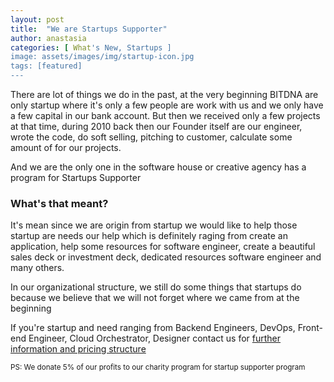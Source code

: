 ```yaml
---
layout: post
title:  "We are Startups Supporter"
author: anastasia
categories: [ What's New, Startups ]
image: assets/images/img/startup-icon.jpg
tags: [featured]
---
```

There are lot of things we do in the past, at the very beginning BITDNA are only startup where it's only a few people are work with us and we only have a few capital in our bank account. But then we received only a few projects at that time, during 2010 back then our Founder itself are our engineer, wrote the code, do soft selling, pitching to customer, calculate some amount of for our projects.

And we are the only one in the software house or creative agency has a program for Startups Supporter

<h3>What's that meant?</h3>

It's mean since we are origin from startup we would like to help those startup are needs our help which is definitely raging from create an application, help some resources for software engineer, create a beautiful sales deck or investment deck, dedicated resources software engineer and many others.

In our organizational structure, we still do some things that startups do because we believe that we will not forget where we came from at the beginning

If you're startup and need ranging from Backend Engineers, DevOps, Front-end Engineer, Cloud Orchestrator, Designer contact us for <a href="https://blog.bitdna.io/contact.html">further information and pricing structure</a>

<small>PS: We donate 5% of our profits to our charity program for startup supporter program</small>
